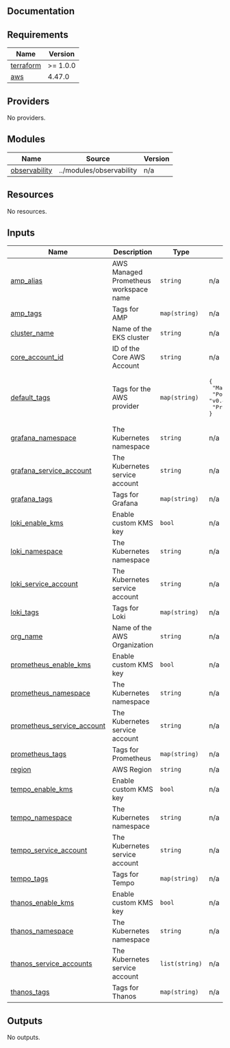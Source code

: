 ## Documentation

<!-- BEGINNING OF PRE-COMMIT-TERRAFORM DOCS HOOK -->

## Requirements

| Name                                                                     | Version  |
| ------------------------------------------------------------------------ | -------- |
| <a name="requirement_terraform"></a> [terraform](#requirement_terraform) | >= 1.0.0 |
| <a name="requirement_aws"></a> [aws](#requirement_aws)                   | 4.47.0   |

## Providers

No providers.

## Modules

| Name                                                                       | Source                   | Version |
| -------------------------------------------------------------------------- | ------------------------ | ------- |
| <a name="module_observability"></a> [observability](#module_observability) | ../modules/observability | n/a     |

## Resources

No resources.

## Inputs

| Name                                                                                                              | Description                           | Type           | Default                                                                                                      | Required |
| ----------------------------------------------------------------------------------------------------------------- | ------------------------------------- | -------------- | ------------------------------------------------------------------------------------------------------------ | :------: |
| <a name="input_amp_alias"></a> [amp\_alias](#input_amp_alias)                                                     | AWS Managed Prometheus workspace name | `string`       | n/a                                                                                                          |   yes    |
| <a name="input_amp_tags"></a> [amp\_tags](#input_amp_tags)                                                        | Tags for AMP                          | `map(string)`  | n/a                                                                                                          |   yes    |
| <a name="input_cluster_name"></a> [cluster\_name](#input_cluster_name)                                            | Name of the EKS cluster               | `string`       | n/a                                                                                                          |   yes    |
| <a name="input_core_account_id"></a> [core\_account\_id](#input_core_account_id)                                  | ID of the Core AWS Account            | `string`       | n/a                                                                                                          |   yes    |
| <a name="input_default_tags"></a> [default\_tags](#input_default_tags)                                            | Tags for the AWS provider             | `map(string)`  | <pre>{<br> "Made-By": "Terraform",<br> "Portefaix-Version": "v0.41.0",<br> "Project": "Portefaix"<br>}</pre> |    no    |
| <a name="input_grafana_namespace"></a> [grafana\_namespace](#input_grafana_namespace)                             | The Kubernetes namespace              | `string`       | n/a                                                                                                          |   yes    |
| <a name="input_grafana_service_account"></a> [grafana\_service\_account](#input_grafana_service_account)          | The Kubernetes service account        | `string`       | n/a                                                                                                          |   yes    |
| <a name="input_grafana_tags"></a> [grafana\_tags](#input_grafana_tags)                                            | Tags for Grafana                      | `map(string)`  | n/a                                                                                                          |   yes    |
| <a name="input_loki_enable_kms"></a> [loki\_enable\_kms](#input_loki_enable_kms)                                  | Enable custom KMS key                 | `bool`         | n/a                                                                                                          |   yes    |
| <a name="input_loki_namespace"></a> [loki\_namespace](#input_loki_namespace)                                      | The Kubernetes namespace              | `string`       | n/a                                                                                                          |   yes    |
| <a name="input_loki_service_account"></a> [loki\_service\_account](#input_loki_service_account)                   | The Kubernetes service account        | `string`       | n/a                                                                                                          |   yes    |
| <a name="input_loki_tags"></a> [loki\_tags](#input_loki_tags)                                                     | Tags for Loki                         | `map(string)`  | n/a                                                                                                          |   yes    |
| <a name="input_org_name"></a> [org\_name](#input_org_name)                                                        | Name of the AWS Organization          | `string`       | n/a                                                                                                          |   yes    |
| <a name="input_prometheus_enable_kms"></a> [prometheus\_enable\_kms](#input_prometheus_enable_kms)                | Enable custom KMS key                 | `bool`         | n/a                                                                                                          |   yes    |
| <a name="input_prometheus_namespace"></a> [prometheus\_namespace](#input_prometheus_namespace)                    | The Kubernetes namespace              | `string`       | n/a                                                                                                          |   yes    |
| <a name="input_prometheus_service_account"></a> [prometheus\_service\_account](#input_prometheus_service_account) | The Kubernetes service account        | `string`       | n/a                                                                                                          |   yes    |
| <a name="input_prometheus_tags"></a> [prometheus\_tags](#input_prometheus_tags)                                   | Tags for Prometheus                   | `map(string)`  | n/a                                                                                                          |   yes    |
| <a name="input_region"></a> [region](#input_region)                                                               | AWS Region                            | `string`       | n/a                                                                                                          |   yes    |
| <a name="input_tempo_enable_kms"></a> [tempo\_enable\_kms](#input_tempo_enable_kms)                               | Enable custom KMS key                 | `bool`         | n/a                                                                                                          |   yes    |
| <a name="input_tempo_namespace"></a> [tempo\_namespace](#input_tempo_namespace)                                   | The Kubernetes namespace              | `string`       | n/a                                                                                                          |   yes    |
| <a name="input_tempo_service_account"></a> [tempo\_service\_account](#input_tempo_service_account)                | The Kubernetes service account        | `string`       | n/a                                                                                                          |   yes    |
| <a name="input_tempo_tags"></a> [tempo\_tags](#input_tempo_tags)                                                  | Tags for Tempo                        | `map(string)`  | n/a                                                                                                          |   yes    |
| <a name="input_thanos_enable_kms"></a> [thanos\_enable\_kms](#input_thanos_enable_kms)                            | Enable custom KMS key                 | `bool`         | n/a                                                                                                          |   yes    |
| <a name="input_thanos_namespace"></a> [thanos\_namespace](#input_thanos_namespace)                                | The Kubernetes namespace              | `string`       | n/a                                                                                                          |   yes    |
| <a name="input_thanos_service_accounts"></a> [thanos\_service\_accounts](#input_thanos_service_accounts)          | The Kubernetes service account        | `list(string)` | n/a                                                                                                          |   yes    |
| <a name="input_thanos_tags"></a> [thanos\_tags](#input_thanos_tags)                                               | Tags for Thanos                       | `map(string)`  | n/a                                                                                                          |   yes    |

## Outputs

No outputs.

<!-- END OF PRE-COMMIT-TERRAFORM DOCS HOOK -->
